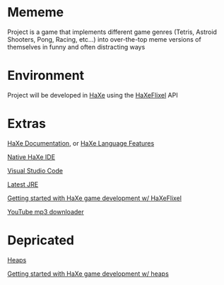 # Mememe

Project is a game that implements different game genres (Tetris, Astroid Shooters, Pong, Racing, etc...) into over-the-top meme versions of themselves in funny and often distracting ways

# Environment

Project will be developed in [HaXe](https://haxe.org/download/) using the [HaXeFlixel](http://haxeflixel.com/) API

# Extras

[HaXe Documentation](https://haxe.org/manual/introduction.html), or [HaXe Language Features](https://haxe.org/manual/lf.html)

[Native HaXe IDE](http://haxedevelop.org/)

[Visual Studio Code](https://code.visualstudio.com/)

[Latest JRE](https://www.java.com/en/download/manual.jsp)

[Getting started with HaXe game development w/ HaXeFlixel](https://www.youtube.com/watch?v=Ydh4N22WcBI&list=PLS9MbmO_ssyBcgdfrd4beEUeQtsdvM2st)

[YouTube mp3 downloader](https://ytmp3.cc/)

# Depricated

[Heaps](https://github.com/HeapsIO/heaps)

[Getting started with HaXe game development w/ heaps](https://www.youtube.com/watch?v=HociBvvrZyE)
